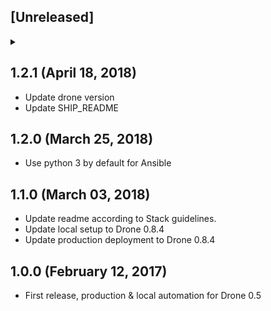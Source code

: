 ## [Unreleased]
<details>
  <summary>
  </summary>
</details>

## 1.2.1 (April 18, 2018)

* Update drone version
* Update SHIP_README

## 1.2.0 (March 25, 2018)

* Use python 3 by default for Ansible

## 1.1.0 (March 03, 2018)

* Update readme according to Stack guidelines.
* Update local setup to Drone 0.8.4
* Update production deployment to Drone 0.8.4

## 1.0.0 (February 12, 2017)

* First release, production & local automation for Drone 0.5
